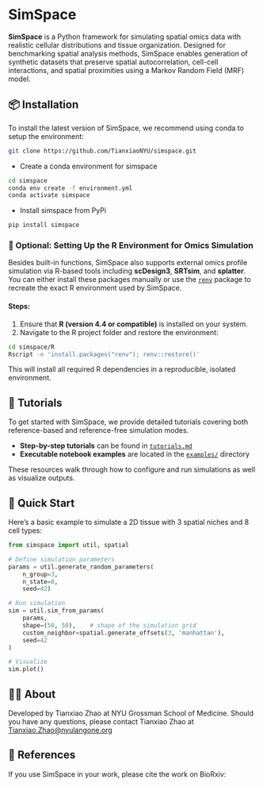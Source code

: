 # SimSpace

**SimSpace** is a Python framework for simulating spatial omics data with realistic cellular distributions and tissue organization. Designed for benchmarking spatial analysis methods, SimSpace enables generation of synthetic datasets that preserve spatial autocorrelation, cell-cell interactions, and spatial proximities using a Markov Random Field (MRF) model.

## 📦 Installation

To install the latest version of SimSpace, we recommend using conda to setup the environment:

```bash
git clone https://github.com/TianxiaoNYU/simspace.git
```

- Create a conda environment for simspace
```bash
cd simspace
conda env create -f environment.yml
conda activate simspace
```

- Install simspace from PyPi
```bash
pip install simspace
```

### 🧬 Optional: Setting Up the R Environment for Omics Simulation

Besides built-in functions, SimSpace also supports external omics profile simulation via R-based tools including **scDesign3**, **SRTsim**, and **splatter**. You can either install these packages manually or use the [`renv`](https://rstudio.github.io/renv/) package to recreate the exact R environment used by SimSpace.

#### Steps:

1. Ensure that **R (version 4.4 or compatible)** is installed on your system.
2. Navigate to the R project folder and restore the environment:

```bash
cd simspace/R
Rscript -e 'install.packages("renv"); renv::restore()'
```
This will install all required R dependencies in a reproducible, isolated environment.

## 📘 Tutorials

To get started with SimSpace, we provide detailed tutorials covering both reference-based and reference-free simulation modes.

- **Step-by-step tutorials** can be found in [`tutorials.md`](./tutorials.md)
- **Executable notebook examples** are located in the [`examples/`](./examples/) directory

These resources walk through how to configure and run simulations as well as visualize outputs.

## 🚀 Quick Start

Here’s a basic example to simulate a 2D tissue with 3 spatial niches and 8 cell types:

```python
from simspace import util, spatial

# Define simulation parameters
params = util.generate_random_parameters(
    n_group=3,
    n_state=8,
    seed=42)

# Run simulation
sim = util.sim_from_params(
    params,
    shape=(50, 50),    # shape of the simulation grid
    custom_neighbor=spatial.generate_offsets(3, 'manhattan'),
    seed=42
)

# Visualize
sim.plot()
```

## 🙋‍♀️ About

Developed by Tianxiao Zhao at NYU Grossman School of Medicine. Should you have any questions, please contact Tianxiao Zhao at Tianxiao.Zhao@nyulangone.org

## 🔗 References
If you use SimSpace in your work, please cite the work on BioRxiv:


